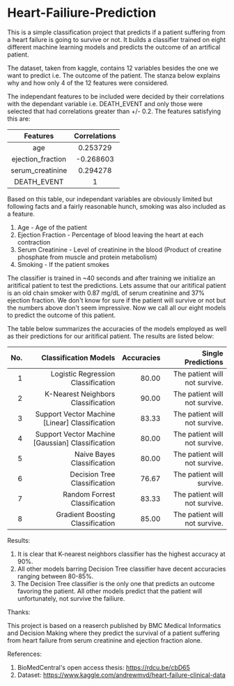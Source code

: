 # Heart-Failiure-Prediction

This is a simple classification project that predicts if a patient suffering from a heart failure is going to survive or not. It builds a classifier trained on eight different machine learning models and predicts the outcome of an artifical patient. 

The dataset, taken from kaggle, contains 12 variables besides the one we want to predict i.e. The outcome of the patient. The stanza below explains why and how only 4 of the 12 features were considered.

The independant features to be included were decided by their correlations with the dependant variable i.e. DEATH_EVENT and only those were selected that had correlations greater than +/- 0.2. The features satisfying this are:

|Features              |Correlations|
|:--------------------:|:----------:|
|age                   |  0.253729  |
|ejection_fraction     | -0.268603  |
|serum_creatinine      |  0.294278  |
|DEATH_EVENT           |     1      |

Based on this table, our independant variables are obviously limited but following facts and a fairly reasonable hunch, smoking was also included as a feature.

 1) Age - Age of the patient
 2) Ejection Fraction - Percentage of blood leaving the heart at each contraction
 3) Serum Creatinine - Level of creatinine in the blood (Product of creatine phosphate from muscle and protein metabolism)
 4) Smoking - If the patient smokes
 
The classifier is trained in ~40 seconds and after training we initialize an aritifical patient to test the predictions.
Lets assume that our aritifical patient is an old chain smoker with 0.87 mg/dL of serum creatinine and 37% ejection fraction.
We don't know for sure if the patient will survive or not but the numbers above don't seem impressive.
Now we call all our eight models to predict the outcome of this patient.

The table below summarizes the accuracies of the models employed as well as their predictions for our aritifical patient. The results are listed below:

|No.|Classification Models                            |Accuracies|      Single Predictions     |
|--:|------------------------------------------------:|---------:|----------------------------:|
| 1 |Logistic Regression Classification               |   80.00  |The patient will not survive.|
| 2 |K-Nearest Neighbors Classification               |   90.00  |The patient will not survive.|
| 3 |Support Vector Machine [Linear] Classification   |   83.33  |The patient will not survive.|
| 4 |Support Vector Machine [Gaussian] Classification |   80.00  |The patient will not survive.|
| 5 |Naive Bayes Classification                       |   80.00  |The patient will not survive.|
| 6 |Decision Tree Classification                     |   76.67  |The patient will survive.    |
| 7 |Random Forrest Classification                    |   83.33  |The patient will not survive.|
| 8 |Gradient Boosting Classification                 |   85.00  |The patient will not survive.|

Results:

1) It is clear that K-nearest neighbors classifier has the highest accuracy at 90%.
2) All other models barring Decision Tree classifier have decent accuracies ranging between 80-85%.
3) The Decision Tree classifier is the only one that predicts an outcome favoring the patient. All other models predict that the patient will unfortunately, not survive the failiure.

Thanks: 

This project is based on a reaserch published by BMC Medical Informatics and Decision Making where they predict the survival of a patient suffering from heart failure from serum creatinine and ejection fraction alone. 

References:

1) BioMedCentral's open access thesis: https://rdcu.be/cbD65
2) Dataset: https://www.kaggle.com/andrewmvd/heart-failure-clinical-data
